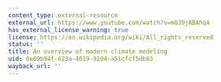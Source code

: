 ```yaml
---
content_type: external-resource
external_url: https://www.youtube.com/watch?v=mOJ0jABAhq4
has_external_license_warning: true
license: https://en.wikipedia.org/wiki/All_rights_reserved
status: ''
title: An overview of modern climate modeling
uid: 0e69b94f-623a-4619-9204-a51cfcf5db83
wayback_url: ''
---
```

